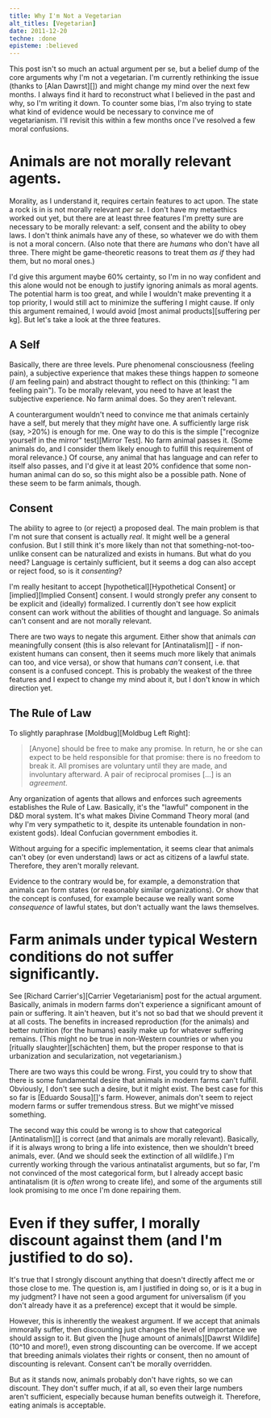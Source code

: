 ```yaml
---
title: Why I'm Not a Vegetarian
alt_titles: [Vegetarian]
date: 2011-12-20
techne: :done
episteme: :believed
---
```


This post isn't so much an actual argument per se, but a belief dump of the core arguments why I'm not a vegetarian. I'm currently rethinking the issue (thanks to [Alan Dawrst][]) and might change my mind over the next few months. I always find it hard to reconstruct what I believed in the past and why, so I'm writing it down. To counter some bias, I'm also trying to state what kind of evidence would be necessary to convince me of vegetarianism. I'll revisit this within a few months once I've resolved a few moral confusions.

# Animals are not morally relevant agents.

Morality, as I understand it, requires certain features to act upon. The state a rock is in is not morally relevant *per se*. I don't have my metaethics worked out yet, but there are at least three features I'm pretty sure are necessary to be morally relevant: a self, consent and the ability to obey laws. I don't think animals have any of these, so whatever we do with them is not a moral concern. (Also note that there are *humans* who don't have all three. There might be game-theoretic reasons to treat them *as if* they had them, but no moral ones.)

I'd give this argument maybe 60% certainty, so I'm in no way confident and this alone would not be enough to justify ignoring animals as moral agents. The potential harm is too great, and while I wouldn't make preventing it a top priority, I would still act to minimize the suffering I might cause. If only this argument remained, I would avoid [most animal products][suffering per kg]. But let's take a look at the three features.

## A Self

Basically, there are three levels. Pure phenomenal consciousness (feeling pain), a subjective experience that makes these things happen *to* someone (*I* am feeling pain) and abstract thought to reflect on this (thinking: "I am feeling pain"). To be morally relevant, you need to have at least the subjective experience. No farm animal does. So they aren't relevant.

A counterargument wouldn't need to convince me that animals certainly have a self, but merely that they *might* have one. A sufficiently large risk (say, >20%) is enough for me. One way to do this is the simple ["recognize yourself in the mirror" test][Mirror Test]. No farm animal passes it. (Some animals do, and I consider them likely enough to fulfill this requirement of moral relevance.) Of course, any animal that has language and can refer to itself also passes, and I'd give it at least 20% confidence that some non-human animal can do so, so this might also be a possible path. None of these seem to be farm animals, though.

## Consent

The ability to agree to (or reject) a  proposed deal. The main problem is that I'm not sure that consent is actually *real*. It might well be a general confusion. But I still think it's more likely than not that something-not-too-unlike consent can be naturalized and exists in humans. But what do you need? Language is certainly sufficient, but it seems a dog can also accept or reject food, so is it *consenting*?

I'm really hesitant to accept [hypothetical][Hypothetical Consent] or [implied][Implied Consent] consent. I would strongly prefer any consent to be explicit and (ideally) formalized. I currently don't see how explicit consent can work without the abilities of thought and language. So animals can't consent and are not morally relevant.

There are two ways to negate this argument. Either show that animals *can* meaningfully consent (this is also relevant for [Antinatalism][] - if non-existent humans can consent, then it seems much more likely that animals can too, and vice versa), or show that humans *can't* consent, i.e. that consent is a confused concept. This is probably the weakest of the three features and I expect to change my mind about it, but I don't know in which direction yet.

## The Rule of Law

To slightly paraphrase [Moldbug][Moldbug Left Right]:

>[Anyone] should be free to make any promise. In return, he or she can expect to be held responsible for that promise: there is no freedom to break it. All promises are voluntary until they are made, and involuntary afterward. A pair of reciprocal promises [...] is an *agreement*.

Any organization of agents that allows and enforces such agreements establishes the Rule of Law. Basically, it's the "lawful" component in the D&D moral system. It's what makes Divine Command Theory moral (and why I'm very sympathetic to it, despite its untenable foundation in non-existent gods). Ideal Confucian government embodies it.

Without arguing for a specific implementation, it seems clear that animals can't obey (or even understand) laws or act as citizens of a lawful state. Therefore, they aren't morally relevant.

Evidence to the contrary would be, for example, a demonstration that animals can form states (or reasonably similar organizations). Or show that the concept is confused, for example because we really want some *consequence* of lawful states, but don't actually want the laws themselves.

# Farm animals under typical Western conditions do not suffer significantly.

See [Richard Carrier's][Carrier Vegetarianism] post for the actual argument. Basically, animals in modern farms don't experience a significant amount of pain or suffering. It ain't heaven, but it's not so bad that we should prevent it at all costs. The benefits in increased reproduction (for the animals) and better nutrition (for the humans) easily make up for whatever suffering remains. (This might no be true in non-Western countries or when you [ritually slaughter][schächten] them, but the proper response to that is urbanization and secularization, not vegetarianism.)

There are two ways this could be wrong. First, you could try to show that there is some fundamental desire that animals in modern farms can't fulfill. Obviously, I don't see such a desire, but it might exist. The best case for this so far is [Eduardo Sousa][]'s farm. However, animals don't seem to reject modern farms or suffer tremendous stress. But we might've missed something.

The second way this could be wrong is to show that categorical [Antinatalism][] is correct (and that animals are morally relevant). Basically, if it is always wrong to bring a life into existence, then we shouldn't breed animals, ever. (And we should seek the extinction of all wildlife.) I'm currently working through the various antinatalist arguments, but so far, I'm not convinced of the most categorical form, but I already accept basic antinatalism (it is *often* wrong to create life), and some of the arguments still look promising to me once I'm done repairing them.

# Even if they suffer, I morally discount against them (and I'm justified to do so).

It's true that I strongly discount anything that doesn't directly affect me or those close to me. The question is, am I justified in doing so, or is it a bug in my judgment? I have not seen a good argument for universalism (if you don't already have it as a preference) except that it would be simple.

However, this is inherently the weakest argument. If we accept that animals immorally suffer, then discounting just changes the level of importance we should assign to it. But given the [huge amount of animals][Dawrst Wildlife] (10^10 and more!), even strong discounting can be overcome. If we accept that breeding animals violates their rights or consent, then no amount of discounting is relevant. Consent can't be morally overridden.

But as it stands now, animals probably don't have rights, so we can discount. They don't suffer much, if at all, so even their large numbers aren't sufficient, especially because human benefits outweigh it. Therefore, eating animals is acceptable.
